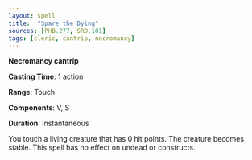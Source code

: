 ```yaml
---
layout: spell
title:  "Spare the Dying"
sources: [PHB.277, SRD.181]
tags: [cleric, cantrip, necromancy]
---
```


**Necromancy cantrip**

**Casting Time**: 1 action

**Range**: Touch

**Components**: V, S

**Duration**: Instantaneous

You touch a living creature that has 0 hit points. The creature becomes stable. This spell has no effect on undead or constructs.

